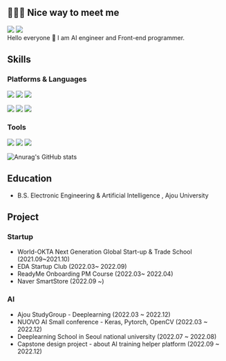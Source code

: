 ## 🧚🏻‍♀️ Nice way to meet me

<a href="https://velog.io/@conel77" target="_blank"><img src="https://img.shields.io/badge/Conel77-20C997?style=flat-square&logo=Velog&logoColor=white"/></a>  <a href="17innovation@gmail.com" target="_blank"><img src="https://img.shields.io/badge/17innovation@gmail.com-EA4335?style=flat-square&logo=Gmail&logoColor=white"/></a>
</br>
Hello everyone 👋 I am AI engineer and Front-end programmer.




## Skills
### Platforms & Languages
<img src="https://img.shields.io/badge/React-61DAFB?style=flat-square&logo=React&logoColor=black"/>   <img src="https://img.shields.io/badge/Flutter-02569B?style=flat-square&logo=Flutter&logoColor=white"/>  <img src="https://img.shields.io/badge/JavaScript-F7DF1E?style=flat-square&logo=JavaScript&logoColor=black"/>

<img src="https://img.shields.io/badge/Python-3776AB?style=flat-square&logo=React&logoColor=white"/>  <img src="https://img.shields.io/badge/C++-00599C?style=flat-square&logo=C++&logoColor=white"/>  <img src="https://img.shields.io/badge/R-276DC3?style=flat-square&logo=R&logoColor=white"/>      

### Tools
<img src="https://img.shields.io/badge/Visual Studio Code-007ACC?style=flat-square&logo=Visual Studio Code&logoColor=white"/>  <img src="https://img.shields.io/badge/Pycharm-000000?style=flat-square&logo=Pycharm&logoColor=white"/>  <img src="https://img.shields.io/badge/Figma-F24E1E?style=flat-square&logo=Figma&logoColor=white"/> 


![Anurag's GitHub stats](https://github-readme-stats.vercel.app/api?username=conel77&show_icons=true&theme=radical)

## Education
* B.S. Electronic Engineering & Artificial Intelligence , Ajou University 

## Project
### Startup
* World-OKTA Next Generation Global Start-up & Trade School (2021.09~2021.10)
* EDA Startup Club (2022.03~ 2022.09)
* ReadyMe Onboarding PM Course (2022.03~ 2022.04)
* Naver SmartStore (2022.09 ~)

### AI
* Ajou StudyGroup - Deeplearning (2022.03 ~ 2022.12)
* NUOVO AI Small conference - Keras, Pytorch, OpenCV (2022.03 ~ 2022.12)
* Deeplearning School in Seoul national university (2022.07 ~ 2022.08)
* Capstone design project - about AI training helper platform (2022.09 ~ 2022.12)
